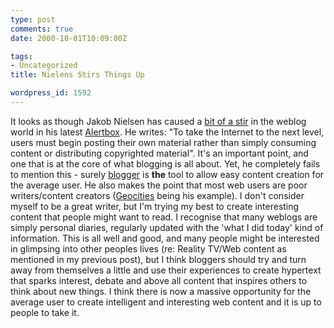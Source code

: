```yaml
---
type: post
comments: true
date: 2000-10-01T10:09:00Z

tags:
- Uncategorized
title: Nielens Stirs Things Up

wordpress_id: 1592
---
```


It looks as though Jakob Nielsen has caused a [bit of a stir](http://www.evhead.com) in the weblog world in his latest [Alertbox](http://www.useit.com/alertbox/20001001.html). He writes: "To take the Internet to the next level, users must begin posting their own material rather than simply consuming content or distributing copyrighted material". It's an important point, and one that is at the core of what blogging is all about. Yet, he completely fails to mention this - surely [blogger](http://www.blogger.com) is **the** tool to allow easy content creation for the average user. He also makes the point that most web users are poor writers/content creators ([Geocities](http://www.geocities.com) being his example). I don't consider myself to be a great writer, but I'm trying my best to create interesting content that people might want to read. I recognise that many weblogs are simply personal diaries, regularly updated with the 'what I did today' kind of information. This is all well and good, and many people might be interested in glimpsing into other peoples lives (re: Reality TV/Web content as mentioned in my previous post), but I think bloggers should try and turn away from themselves a little and use their experiences to create hypertext that sparks interest, debate and above all content that inspires others to think about new things.  I think there is now a massive opportunity for the average user to create intelligent and interesting web content and it is up to people to take it. 
